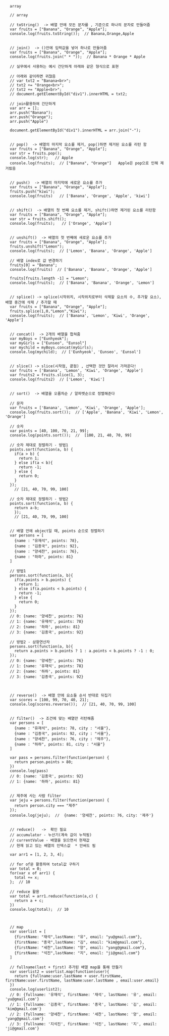       array

      // array

      // toString()  -> 배열 안에 모든 문자를 , 기준으로 하나의 문자로 만들어줌
      var fruits = ["Banana", "Orange", "Apple"];
      console.log(fruits.toString());  // Banana,Orange,Apple


      // join()  -> ()안에 입력값을 넣어 하나로 만들어줌
      var fruits = ["Banana", "Orange", "Apple"];
      console.log(fruits.join(" * "));  // Banana * Orange * Apple

      // 실무에서 사용하는 예시 간단하게 아래와 같은 형식으로 표현

      // 아래와 같이하면 귀찮음
      // var txt2 = "Banana<br>";
      // txt2 += "Orange<br>";
      // txt2 += "Apple<br>";
      // document.getElementById("div1").innerHTML = txt2;
      
      // join활용하여 간단하게
      var arr = [];
      arr.push("Banana");
      arr.push("Orange");
      arr.push("Apple")

      document.getElementById("div1").innerHTML = arr.join("-");


      // pop()  -> 배열의 마지막 요소를 제거, pop()하면 제거된 요소를 리턴 함
      var fruits = ["Banana", "Orange", "Apple"];
      var str = fruits.pop();
      console.log(str);   // Apple
      console.log(fruits);  // ["Banana", "Orange"]   Apple은 pop으로 인해 제거됬음


      // push()  -> 배열의 마지막에 새로운 요소를 추가
      var fruits = ["Banana", "Orange", "Apple"];
      fruits.push("kiwi");
      console.log(fruits)   // ['Banana', 'Orange', 'Apple', 'kiwi']


      // shift()  -> 배열의 첫 번째 요소를 제거, shift()하면 제거된 요소를 리턴함
      var fruits = ["Banana", "Orange", "Apple"];
      var str = fruits.shift();
      console.log(fruits);   // ['Orange', 'Apple']


      // unshift()  -> 배열의 첫 번째에 새로운 요소를 추가
      var fruits = ["Banana", "Orange", "Apple"];
      fruits.unshift("Lemon");
      console.log(fruits);  // ['Lemon', 'Banana', 'Orange', 'Apple']

      // 배열 index로 값 변경하기
      fruits[0] = "Banana";
      console.log(fruits)  // ['Banana', 'Banana', 'Orange', 'Apple']

      fruits[fruits.length -1] = "Lemon";
      console.log(fruits);  // ['Banana', 'Banana', 'Orange', 'Lemon']


      // splice() -> splice(시작위치, 시작위치로부터 삭제할 요소의 수, 추가할 요소), 배열 중간에 삭제 / 추가할 때
      var fruits = ["Banana", "Orange", "Apple"];
      fruits.splice(1,0,"Lemon","Kiwi");
      console.log(fruits);  // ['Banana', 'Lemon', 'Kiwi', 'Orange', 'Apple']


      // concat()  -> 2개의 배열을 합쳐줌
      var myBoys = ["Eunhyeok"];
      var myGirls = ["Eunseo", "Eunsol"]
      var mychild = myBoys.concat(myGirls);
      console.log(mychild);  // ['Eunhyeok', 'Eunseo', 'Eunsol']

      
      // slice() -> slice(시작점, 끝점) , 선택한 것만 잘라서 가져온다!
      var fruits = ['Banana', 'Lemon', 'Kiwi', 'Orange', 'Apple']
      var fruits2 = fruits.slice(1, 3);
      console.log(fruits2)  // ['Lemon', 'Kiwi']


      // sort()  -> 배열을 오름차순 / 알파벳순으로 정렬해준다

      // 문자
      var fruits = ['Banana', 'Lemon', 'Kiwi', 'Orange', 'Apple'];
      console.log(fruits.sort());  // ['Apple', 'Banana', 'Kiwi', 'Lemon', 'Orange']

      // 숫자
      var points = [40, 100, 70, 21, 99];
      console.log(points.sort());  //  [100, 21, 40, 70, 99]

      // 숫자 제대로 정렬하기 - 방법1
      points.sort(function(a, b) {
        if(a > b) {
          return 1;
        } else if(a < b){
          return -1;
        } else {
          return 0;
        }
      });
        // [21, 40, 70, 99, 100]

      // 숫자 제대로 정렬하기 - 방법2
      points.sort(function(a, b) {
        return a-b;
        });
        // [21, 40, 70, 99, 100]


      // 배열 안에 object일 때, points 순으로 정렬하기
      var persons = [
        {name : "유재석", points: 78},
        {name : "김종국", points: 92},
        {name : "양세찬", points: 76},
        {name : "하하", points: 81}
      ]
      
      // 방법1
      persons.sort(function(a, b){
        if(a.points > b.points) {
          return 1;
        } else if(a.points < b.points) {
          return -1;
        } else {
          return 0;
        }
      });
      // 0: {name: '양세찬', points: 76}
      // 1: {name: '유재석', points: 78}
      // 2: {name: '하하', points: 81}
      // 3: {name: '김종국', points: 92}

      // 방법2 - 삼항연산자
      persons.sort(function(a, b){
        return a.points > b.points ? 1 : a.points < b.points ? -1 : 0;
      });
      // 0: {name: '양세찬', points: 76}
      // 1: {name: '유재석', points: 78}
      // 2: {name: '하하', points: 81}
      // 3: {name: '김종국', points: 92}



      // reverse()  -> 배열 안에 요소들 순서 반대로 뒤집기
      var scores = [100, 99, 70, 40, 21];
      console.log(scores.reverse());  // [21, 40, 70, 99, 100]


      // filter()  -> 조건에 맞는 배열만 리턴해줌
      var persons = [
        {name : "유재석", points: 78, city : "서울"},
        {name : "김종국", points: 92, city : "서울"},
        {name : "양세찬", points: 76, city : "제주"},
        {name : "하하", points: 81, city : "서울"}
      ]

      var pass = persons.filter(function(person) {
        return person.points > 80;
      })
      console.log(pass)
      // 0: {name: '김종국', points: 92}
      // 1: {name: '하하', points: 81}


      // 제주에 사는 사람 filter
      var jeju = persons.filter(function(person) {
        return person.city === "제주"
      }); 
      console.log(jeju);  //  {name: '양세찬', points: 76, city: '제주'}


      // reduce()   ->  확인 필요
      // accumulator - 누산기(계속 값이 누적됨)
      // currentValue - 배열을 읽으면서 현재값
      // 현재 읽고 있는 배열의 인덱스값  * 안써도 됨

      var arr1 = [1, 2, 3, 4];
      
      // for of문 활용하여 total값 구하기
      var total = 0;
      for(var x of arr1) {
        total += x;
      };  // 10

      // reduce 활용
      var total = arr1.reduce(function(a,c) {
        return a + c;
      })
      console.log(total);  // 10



      // map 
      var userlist = [
        {firstName: "재석",lastName: "유", email: "yu@gmail.com"},
        {firstName: "종국",lastName: "김", email: "kim@gmail.com"},
        {firstName: "세찬",lastName: "양", email: "yang@gmail.com"},
        {firstName: "석진",lastName: "지", email: "ji@gmail.com"}
      ]

      // fullname(last + first) 추가된 배열 map을 통해 만들기
      var userlist2 = userlist.map(function(user){
        return {fullname:user.lastName + user.firstName, firstName:user.firstName, lastName:user.lastName , email:user.email}
      })
      console.log(userlist2);
      // 0: {fullname: '유재석', firstName: '재석', lastName: '유', email: 'yu@gmail.com'}
      // 1: {fullname: '김종국', firstName: '종국', lastName: '김', email: 'kim@gmail.com'}
      // 2: {fullname: '양세찬', firstName: '세찬', lastName: '양', email: 'yang@gmail.com'}
      // 3: {fullname: '지석진', firstName: '석진', lastName: '지', email: 'ji@gmail.com'}
